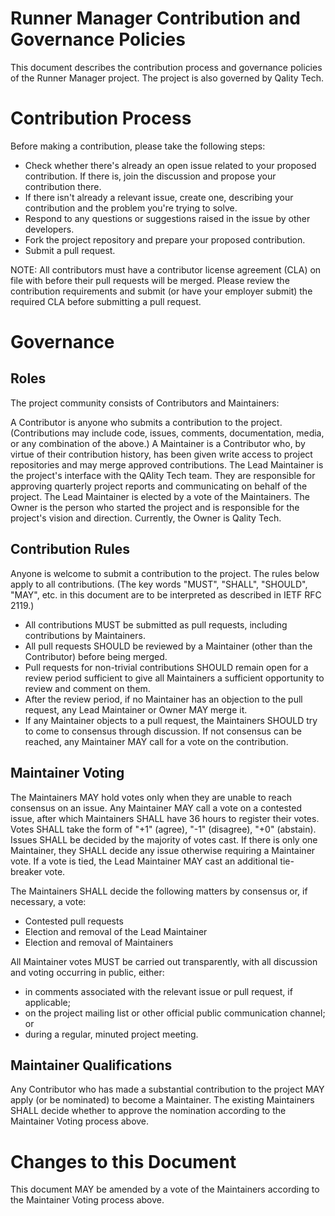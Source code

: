 # Runner Manager Contribution and Governance Policies
This document describes the contribution process and governance policies of the Runner Manager project. The project is also governed by Qality Tech.

# Contribution Process
Before making a contribution, please take the following steps:

- Check whether there's already an open issue related to your proposed contribution. If there is, join the discussion and propose your contribution there.
- If there isn't already a relevant issue, create one, describing your contribution and the problem you're trying to solve.
- Respond to any questions or suggestions raised in the issue by other developers.
- Fork the project repository and prepare your proposed contribution.
- Submit a pull request.

NOTE: All contributors must have a contributor license agreement (CLA) on file with before their pull requests will be merged. Please review the contribution requirements and submit (or have your employer submit) the required CLA before submitting a pull request.

# Governance
## Roles
The project community consists of Contributors and Maintainers:

A Contributor is anyone who submits a contribution to the project. (Contributions may include code, issues, comments, documentation, media, or any combination of the above.)
A Maintainer is a Contributor who, by virtue of their contribution history, has been given write access to project repositories and may merge approved contributions.
The Lead Maintainer is the project's interface with the QAlity Tech team. They are responsible for approving quarterly project reports and communicating on behalf of the project. The Lead Maintainer is elected by a vote of the Maintainers.
The Owner is the person who started the project and is responsible for the project's vision and direction. Currently, the Owner is Qality Tech.

## Contribution Rules
Anyone is welcome to submit a contribution to the project. The rules below apply to all contributions. (The key words "MUST", "SHALL", "SHOULD", "MAY", etc. in this document are to be interpreted as described in IETF RFC 2119.)

- All contributions MUST be submitted as pull requests, including contributions by Maintainers.
- All pull requests SHOULD be reviewed by a Maintainer (other than the Contributor) before being merged.
- Pull requests for non-trivial contributions SHOULD remain open for a review period sufficient to give all Maintainers a sufficient opportunity to review and comment on them.
- After the review period, if no Maintainer has an objection to the pull request, any Lead Maintainer or Owner MAY merge it.
- If any Maintainer objects to a pull request, the Maintainers SHOULD try to come to consensus through discussion. If not consensus can be reached, any Maintainer MAY call for a vote on the contribution.

## Maintainer Voting
The Maintainers MAY hold votes only when they are unable to reach consensus on an issue. Any Maintainer MAY call a vote on a contested issue, after which Maintainers SHALL have 36 hours to register their votes. Votes SHALL take the form of "+1" (agree), "-1" (disagree), "+0" (abstain). Issues SHALL be decided by the majority of votes cast. If there is only one Maintainer, they SHALL decide any issue otherwise requiring a Maintainer vote. If a vote is tied, the Lead Maintainer MAY cast an additional tie-breaker vote.

The Maintainers SHALL decide the following matters by consensus or, if necessary, a vote:

- Contested pull requests
- Election and removal of the Lead Maintainer
- Election and removal of Maintainers

All Maintainer votes MUST be carried out transparently, with all discussion and voting occurring in public, either:
- in comments associated with the relevant issue or pull request, if applicable;
- on the project mailing list or other official public communication channel; or
- during a regular, minuted project meeting.

## Maintainer Qualifications
Any Contributor who has made a substantial contribution to the project MAY apply (or be nominated) to become a Maintainer. The existing Maintainers SHALL decide whether to approve the nomination according to the Maintainer Voting process above.

# Changes to this Document
This document MAY be amended by a vote of the Maintainers according to the Maintainer Voting process above.
